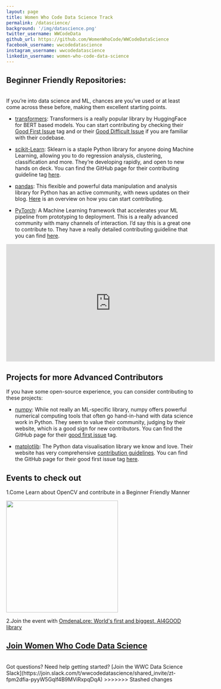 ```yaml
---
layout: page
title: Women Who Code Data Science Track
permalink: /datascience/
background: '/img/datascience.png'
twitter_username: WWCodeData
github_url: https://github.com/WomenWhoCode/WWCodeDataScience
facebook_username: wwcodedatascience
instagram_username: wwcodedatascience
linkedin_username: women-who-code-data-science
---
```


## Beginner Friendly Repositories:

<br />
If you’re into data science and ML, chances are you’ve used or at least come across these before, making them excellent starting points.

- [transformers](https://github.com/huggingface/transformers): Transformers is a really popular library by HuggingFace for BERT based models. You can start contributing by checking their [Good First Issue](https://github.com/huggingface/transformers/labels/Good%20First%20Issue) tag and or their [Good Difficult Issue](https://github.com/huggingface/transformers/labels/Good%20Difficult%20Issue) if you are familiar with their codebase.

- [scikit-Learn](https://github.com/scikit-learn/scikit-learn): Sklearn is a staple Python library for anyone doing Machine Learning, allowing you to do regression analysis, clustering, classification and more. They’re developing rapidly, and open to new hands on deck. You can find the GitHub page for their contributing guideline tag [here](https://github.com/scikit-learn/scikit-learn/blob/main/CONTRIBUTING.md).

- [pandas](https://github.com/pandas-dev/pandas): This flexible and powerful data manipulation and analysis library for Python has an active community, with news updates on their blog. [Here](https://github.com/pandas-dev/pandas/blob/master/.github/CONTRIBUTING.md) is an overview on how you can start contributing.

- [PyTorch](https://github.com/pytorch/pytorch): A Machine Learning framework that accelerates your ML pipeline from prototyping to deployment. This is a really advanced community with many channels of interaction. I’d say this is a great one to contribute to. They have a really detailed contributing guideline that you can find [here](https://github.com/pytorch/pytorch/blob/master/CONTRIBUTING.md).

<p align="center">
    <iframe width="560" height="315" src="https://www.youtube.com/embed/2yr9NbTP_2E" title="YouTube video player" frameborder="0" allow="accelerometer; autoplay; clipboard-write; encrypted-media; gyroscope; picture-in-picture" allowfullscreen></iframe>
</p>


## Projects for more Advanced Contributors
If you have some open-source experience, you can consider contributing to these projects:

- [numpy](https://github.com/numpy/numpy): While not really an ML-specific library, numpy offers powerful numerical computing tools that often go hand-in-hand with data science work in Python. They seem to value their community, judging by their website, which is a good sign for new contributors. You can find the GitHub page for their [good first issue](https://github.com/numpy/numpy/labels/good%20first%20issue) tag.

- [matplotlib](): The Python data visualisation library we know and love. Their website has very comprehensive [contribution guidelines](https://matplotlib.org/devdocs/devel/contributing.html). You can find the GitHub page for their good first issue tag [here](https://github.com/matplotlib/matplotlib/labels/Good%20first%20issue).

## Events to check out

1.Come Learn about OpenCV and contribute in a Beginner Friendly Manner


[<img src="{{site.baseurl}}/img/pythonlibraries.png" width='300' height='300'>](https://us02web.zoom.us/webinar/register/WN_UE1OGPiHSom-9Tk33CzVFw)

2.Join the event with [OmdenaLore: World's first and biggest, AI4GOOD library](https://us02web.zoom.us/webinar/register/WN_tuiwAD4iS6GxQFyucb8R2Q)

## [Join Women Who Code Data Science]()
<br />
Got questions? Need help getting started? [Join the WWC Data Science Slack](https://join.slack.com/t/wwcodedatascience/shared_invite/zt-fpm2dfia-pyyW5Gqlf4B9MViRxpqDqA)
>>>>>>> Stashed changes
